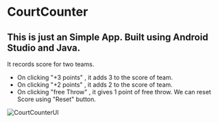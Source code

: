 # CourtCounter

## This is just an Simple App. Built using Android Studio and Java.
It records score for two teams. 
- On clicking "+3 points" , it adds 3 to the score of team.
- On clicking "+2 points" , it adds 2 to the score of team.
- On clicking "free Throw" , it gives 1 point of free throw.
We can reset Score using "Reset" button.


![CourtCounterUI](https://user-images.githubusercontent.com/66168002/95298916-74a6b400-089a-11eb-8515-0b03e4a4160b.png)
